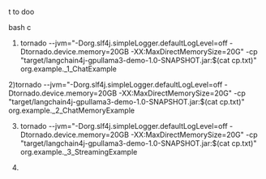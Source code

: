 t to doo 





bash c

1) tornado --jvm="-Dorg.slf4j.simpleLogger.defaultLogLevel=off -Dtornado.device.memory=20GB -XX:MaxDirectMemorySize=20G" -cp "target/langchain4j-gpullama3-demo-1.0-SNAPSHOT.jar:$(cat cp.txt)" org.example._1_ChatExample



2)tornado --jvm="-Dorg.slf4j.simpleLogger.defaultLogLevel=off -Dtornado.device.memory=20GB -XX:MaxDirectMemorySize=20G" -cp "target/langchain4j-gpullama3-demo-1.0-SNAPSHOT.jar:$(cat cp.txt)" org.example._2_ChatMemoryExample



3) tornado --jvm="-Dorg.slf4j.simpleLogger.defaultLogLevel=off -Dtornado.device.memory=20GB -XX:MaxDirectMemorySize=20G" -cp "target/langchain4j-gpullama3-demo-1.0-SNAPSHOT.jar:$(cat cp.txt)" org.example._3_StreamingExample


4)
